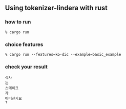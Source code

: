 ## Using tokenizer-lindera with rust

### how to run
```shell script
% cargo run
```

### choice features
```shell script
% cargo run --features=ko-dic --example=basic_example
```

### check your result

```text
식사
는
스테이크
가
어떠신가요
?
```